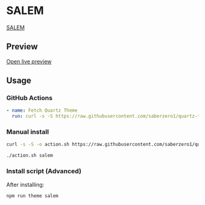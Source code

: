 # SALEM

[SALEM](https://salemelatar.vercel.app)

## Preview

[Open live preview](https://quartz-themes.github.io/salem/)

## Usage

### GitHub Actions

```yaml
- name: Fetch Quartz Theme
  run: curl -s -S https://raw.githubusercontent.com/saberzero1/quartz-themes/master/action.sh | bash -s -- salem
```

### Manual install

```bash
curl -s -S -o action.sh https://raw.githubusercontent.com/saberzero1/quartz-themes/master/action.sh

./action.sh salem
```

### Install script (Advanced)

After installing:

```bash
npm run theme salem
```
